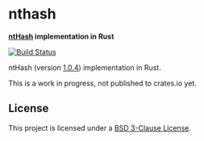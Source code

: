<meta charset="utf-8"/>

# nthash

**[ntHash](https://github.com/bcgsc/ntHash) implementation in Rust**

[![Build Status](https://travis-ci.org/luizirber/nthash.svg?branch=master)](https://travis-ci.org/luizirber/nthash)

ntHash (version [1.0.4](https://github.com/bcgsc/ntHash/releases/tag/v1.0.4)) implementation in Rust.

This is a work in progress, not published to crates.io yet.

## License

This project is licensed under a [BSD 3-Clause License](LICENSE).
